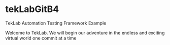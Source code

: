 # tekLabGitB4
TekLab Automation Testing Framework Example

Welcome to TekLab. We will begin our adventure in the endless and exciting virtual world one commit at a time
